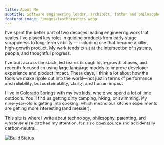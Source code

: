 ```yaml
---
title: About Me
subtitle: Software engineering leader, architect, father and philosopher
featured_image: /images/toothbrushers.webp
---
```


I’ve spent the better part of two decades leading engineering work that scales. I’ve played key roles in guiding products from early-stage scrappiness to long-term viability — including one that became a killer, high-growth product. My work tends to sit at the intersection of systems, people, and thoughtful progress.

I’ve built across the stack, led teams through high-growth phases, and recently focused on using large language models to improve developer experience and product impact. These days, I think a lot about how the tools we make ripple out into the world—not just in terms of performance and reliability, but sustainability, clarity, and human impact.

I live in Colorado Springs with my two kids, where we spend a lot of time outdoors. You’ll find us getting dirty camping, hiking, or swimming. My nine-year-old is getting into cooking, which means our kitchen experiments are getting more interesting (and messier).

This site is where I write about technology, philosophy, parenting, and whatever else catches my attention. It's also [open source](https://github.com/ehippy/blog) and accidentally carbon-neutral.


[![Build Status](https://github.com/ehippy/blog/actions/workflows/jekyll.yml/badge.svg)](https://github.com/ehippy/blog/actions/workflows/jekyll.yml)